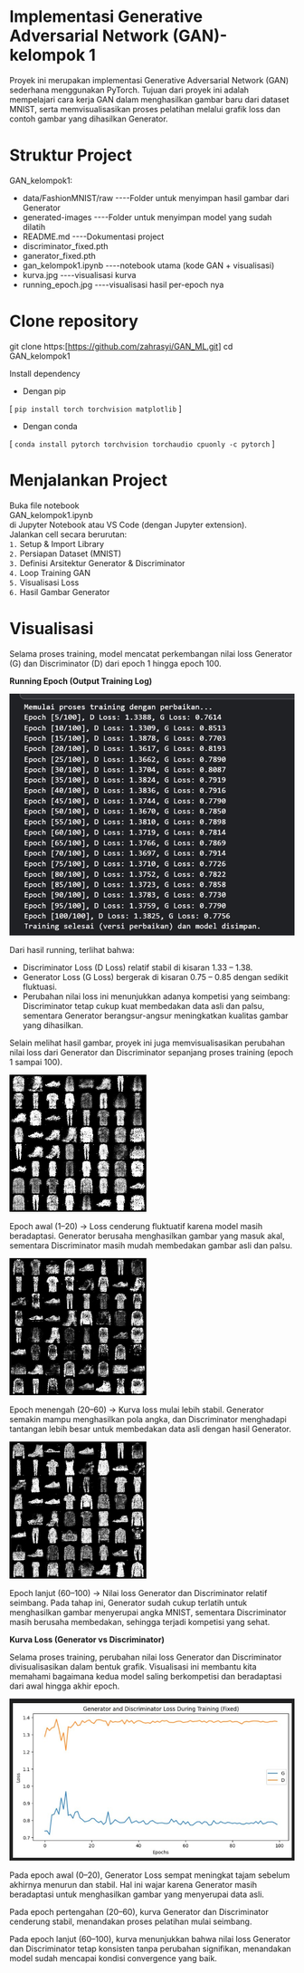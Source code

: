 # Implementasi Generative Adversarial Network (GAN)- kelompok 1
Proyek ini merupakan implementasi Generative Adversarial Network (GAN) sederhana menggunakan PyTorch.
Tujuan dari proyek ini adalah mempelajari cara kerja GAN dalam menghasilkan gambar baru dari dataset MNIST, serta memvisualisasikan proses pelatihan melalui grafik loss dan contoh gambar yang dihasilkan Generator.

# Struktur Project
GAN_kelompok1: 
- data/FashionMNIST/raw  ----Folder untuk menyimpan hasil gambar dari Generator
- generated-images       ----Folder untuk menyimpan model yang sudah dilatih
- README.md              ----Dokumentasi project
- discriminator_fixed.pth        
- ganerator_fixed.pth            
- gan_kelompok1.ipynb           ----notebook utama (kode GAN + visualisasi)
- kurva.jpg              ----visualisasi kurva
- running_epoch.jpg      ----visualisasi hasil per-epoch nya

# Clone repository
git clone https:[https://github.com/zahrasyi/GAN_ML.git]
cd GAN_kelompok1

Install dependency
- Dengan pip

[ `pip install torch torchvision matplotlib` ]

- Dengan conda

[ `conda install pytorch torchvision torchaudio cpuonly -c pytorch` ]

# Menjalankan Project

Buka file notebook  
GAN_kelompok1.ipynb  
di Jupyter Notebook atau VS Code (dengan Jupyter extension).  
Jalankan cell secara berurutan:  
`1.` Setup & Import Library    
`2.` Persiapan Dataset (MNIST)    
`3.` Definisi Arsitektur Generator & Discriminator  
`4.` Loop Training GAN  
`5.` Visualisasi Loss  
`6.` Hasil Gambar Generator  

# Visualisasi

Selama proses training, model mencatat perkembangan nilai loss Generator (G) dan Discriminator (D) dari epoch 1 hingga epoch 100.

**Running Epoch (Output Training Log)**

![Gambar hasil runing epoch](runing_epoch.jpg)

Dari hasil running, terlihat bahwa:
- Discriminator Loss (D Loss) relatif stabil di kisaran 1.33 – 1.38.
- Generator Loss (G Loss) bergerak di kisaran 0.75 – 0.85 dengan sedikit fluktuasi.
- Perubahan nilai loss ini menunjukkan adanya kompetisi yang seimbang: Discriminator tetap cukup kuat membedakan data asli dan palsu, sementara Generator berangsur-angsur meningkatkan kualitas gambar yang dihasilkan.

Selain melihat hasil gambar, proyek ini juga memvisualisasikan perubahan nilai loss dari Generator dan Discriminator sepanjang proses training (epoch 1 sampai 100).

![Gambar hasil epoch 20](generated_images/epoch_20.png)

Epoch awal (1–20) → Loss cenderung fluktuatif karena model masih beradaptasi. Generator berusaha menghasilkan gambar yang masuk akal, sementara Discriminator masih mudah membedakan gambar asli dan palsu.

![Gambar hasil epoch 60](generated_images/epoch_60.png)

Epoch menengah (20–60) → Kurva loss mulai lebih stabil. Generator semakin mampu menghasilkan pola angka, dan Discriminator menghadapi tantangan lebih besar untuk membedakan data asli dengan hasil Generator.

![Gambar hasil epoch 100](generated_images/epoch_100.png)

Epoch lanjut (60–100) → Nilai loss Generator dan Discriminator relatif seimbang. Pada tahap ini, Generator sudah cukup terlatih untuk menghasilkan gambar menyerupai angka MNIST, sementara Discriminator masih berusaha membedakan, sehingga terjadi kompetisi yang sehat.


**Kurva Loss (Generator vs Discriminator)**

Selama proses training, perubahan nilai loss Generator dan Discriminator divisualisasikan dalam bentuk grafik. Visualisasi ini membantu kita memahami bagaimana kedua model saling berkompetisi dan beradaptasi dari awal hingga akhir epoch.

![Gambar hasil kurva loss](kurva.jpg)

Pada epoch awal (0–20), Generator Loss sempat meningkat tajam sebelum akhirnya menurun dan stabil. Hal ini wajar karena Generator masih beradaptasi untuk menghasilkan gambar yang menyerupai data asli.

Pada epoch pertengahan (20–60), kurva Generator dan Discriminator cenderung stabil, menandakan proses pelatihan mulai seimbang.

Pada epoch lanjut (60–100), kurva menunjukkan bahwa nilai loss Generator dan Discriminator tetap konsisten tanpa perubahan signifikan, menandakan model sudah mencapai kondisi convergence yang baik.
